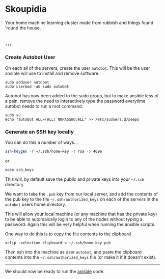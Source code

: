 # Skoupidia

Your home machine learning cluster made from rubbish and things found 'round the house.

## ...

### Create Autobot User

On each all of the servers, create the user `autobot`. This will be the user ansible will use to install and remove software:

```
sudo adduser autobot
sudo usermod -aG sudo autobot
```

Autobot has now been added to the sudo group, but to make ansible less of a pain, remove the need to interactively type the password everytime autobot needs to run a root command.

```
sudo su
echo "autobot ALL=(ALL) NOPASSWD:ALL" >> /etc/sudoers.d/peeps
```

### Generate an SSH key locally

You can do this a number of ways...

```bash
ssh-keygen -f ~/.ssh/home-key -t rsa -b 4096
```

or

```bash
make ssh_keys
```

This will, by default save the public and private keys into your `~/.ssh` directory. 

We want to take the `.pub` key from our local server, and add the contents of the pub key to the file `~/.ssh/authorized_keys` on each of the servers in the `autobot` users home directory.

This will allow your local machine (or any machine that has the private key) to be able to automaically login to any of the nodes without typing a password. Again this will be very helpful when running the ansible scripts.

One way to do this is to copy the file contents to the clipboard

```
xclip -selection clipboard < ~/.ssh/home-key.pub
```

Then ssh into the machine as user `autobot`, and paste the clipboard contents into the `~/.ssh/authorized_keys` file (or make it if it doesn't exist).

----

We should now be ready to run the [anisble](./ansible/README.md) code.
